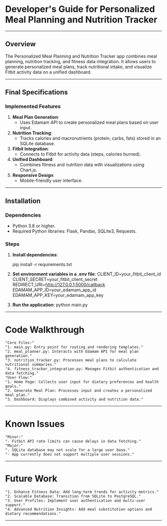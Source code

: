 # **Developer's Guide for Personalized Meal Planning and Nutrition Tracker**

---

## **Overview**

The Personalized Meal Planning and Nutrition Tracker app combines meal planning, nutrition tracking, and fitness data integration. It allows users to generate personalized meal plans, track nutritional intake, and visualize Fitbit activity data on a unified dashboard.

---

## **Final Specifications**

### **Implemented Features**
1. **Meal Plan Generation**:
   - Uses Edamam API to create personalized meal plans based on user input.
2. **Nutrition Tracking**:
   - Tracks calories and macronutrients (protein, carbs, fats) stored in an SQLite database.
3. **Fitbit Integration**:
   - Connects to Fitbit for activity data (steps, calories burned).
4. **Unified Dashboard**:
   - Combines fitness and nutrition data with visualizations using Chart.js.
5. **Responsive Design**:
   - Mobile-friendly user interface.

---

## **Installation**

### **Dependencies**
- Python 3.8 or higher.
- Required Python libraries: Flask, Pandas, SQLite3, Requests.

### **Steps**
1. **Install dependencies**:

   pip install -r requirements.txt
2. **Set environment variables in a .env file**:
   CLIENT_ID=your_fitbit_client_id
CLIENT_SECRET=your_fitbit_client_secret
REDIRECT_URI=http://127.0.0.1:5000/callback
EDAMAM_APP_ID=your_edamam_app_id
EDAMAM_APP_KEY=your_edamam_app_key
 3. **Run the application**:
    python main.py




----


# Code Walkthrough

    "Core Files:"
    "1. main.py: Entry point for routing and rendering templates."
    "2. meal_planner.py: Interacts with Edamam API for meal plan generation."
    "3. nutrition_tracker.py: Processes meal plans to calculate nutritional summaries."
    "4. fitness_tracker_integration.py: Manages Fitbit authentication and data fetching."
    "User Flow:"
    "1. Home Page: Collects user input for dietary preferences and health goals."
    "2. Generate Meal Plan: Processes input and creates a personalized meal plan."
    "3. Dashboard: Displays combined activity and nutrition data."

 --------

# Known Issues

    "Minor:"
    "- Fitbit API rate limits can cause delays in data fetching."
    "Major:"
    "- SQLite database may not scale for a large user base."
    "- App currently does not support multiple user sessions."

------


# Future Work

    "1. Enhance Fitness Data: Add long-term trends for activity metrics."
    "2. Scalable Database: Transition from SQLite to PostgreSQL."
    "3. User Profiles: Implement user authentication and multi-user support."
    "4. Advanced Nutrition Insights: Add meal substitution options and dietary recommendations."

-----





